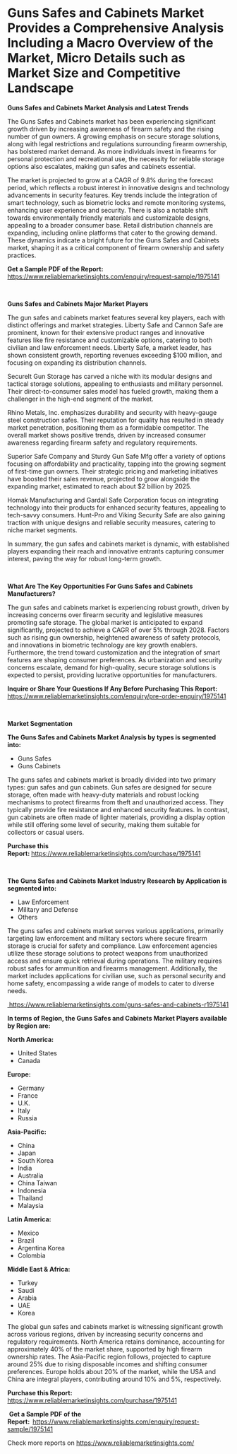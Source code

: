 <p><h1>Guns Safes and Cabinets Market Provides a Comprehensive Analysis Including a Macro Overview of the Market, Micro Details such as Market Size and Competitive Landscape</h1></p><p><strong>Guns Safes and Cabinets Market Analysis and Latest Trends</strong></p>
<p><p>The Guns Safes and Cabinets market has been experiencing significant growth driven by increasing awareness of firearm safety and the rising number of gun owners. A growing emphasis on secure storage solutions, along with legal restrictions and regulations surrounding firearm ownership, has bolstered market demand. As more individuals invest in firearms for personal protection and recreational use, the necessity for reliable storage options also escalates, making gun safes and cabinets essential.</p><p>The market is projected to grow at a CAGR of 9.8% during the forecast period, which reflects a robust interest in innovative designs and technology advancements in security features. Key trends include the integration of smart technology, such as biometric locks and remote monitoring systems, enhancing user experience and security. There is also a notable shift towards environmentally friendly materials and customizable designs, appealing to a broader consumer base. Retail distribution channels are expanding, including online platforms that cater to the growing demand. These dynamics indicate a bright future for the Guns Safes and Cabinets market, shaping it as a critical component of firearm ownership and safety practices.</p></p>
<p><strong>Get a Sample PDF of the Report:&nbsp;</strong> <a href="https://www.reliablemarketinsights.com/enquiry/request-sample/1975141?utm_campaign=1894&utm_medium=2&utm_source=Github&utm_content=ia&utm_term=01032025&utm_id=guns-safes-and-cabinets">https://www.reliablemarketinsights.com/enquiry/request-sample/1975141</a></p>
<p>&nbsp;</p>
<p><strong>Guns Safes and Cabinets Major Market Players</strong></p>
<p><p>The gun safes and cabinets market features several key players, each with distinct offerings and market strategies. Liberty Safe and Cannon Safe are prominent, known for their extensive product ranges and innovative features like fire resistance and customizable options, catering to both civilian and law enforcement needs. Liberty Safe, a market leader, has shown consistent growth, reporting revenues exceeding $100 million, and focusing on expanding its distribution channels.</p><p>SecureIt Gun Storage has carved a niche with its modular designs and tactical storage solutions, appealing to enthusiasts and military personnel. Their direct-to-consumer sales model has fueled growth, making them a challenger in the high-end segment of the market.</p><p>Rhino Metals, Inc. emphasizes durability and security with heavy-gauge steel construction safes. Their reputation for quality has resulted in steady market penetration, positioning them as a formidable competitor. The overall market shows positive trends, driven by increased consumer awareness regarding firearm safety and regulatory requirements.</p><p>Superior Safe Company and Sturdy Gun Safe Mfg offer a variety of options focusing on affordability and practicality, tapping into the growing segment of first-time gun owners. Their strategic pricing and marketing initiatives have boosted their sales revenue, projected to grow alongside the expanding market, estimated to reach about $2 billion by 2025.</p><p>Homak Manufacturing and Gardall Safe Corporation focus on integrating technology into their products for enhanced security features, appealing to tech-savvy consumers. Hunt-Pro and Viking Security Safe are also gaining traction with unique designs and reliable security measures, catering to niche market segments.</p><p>In summary, the gun safes and cabinets market is dynamic, with established players expanding their reach and innovative entrants capturing consumer interest, paving the way for robust long-term growth.</p></p>
<p>&nbsp;</p>
<p><strong>What Are The Key Opportunities For Guns Safes and Cabinets Manufacturers?</strong></p>
<p><p>The gun safes and cabinets market is experiencing robust growth, driven by increasing concerns over firearm security and legislative measures promoting safe storage. The global market is anticipated to expand significantly, projected to achieve a CAGR of over 5% through 2028. Factors such as rising gun ownership, heightened awareness of safety protocols, and innovations in biometric technology are key growth enablers. Furthermore, the trend toward customization and the integration of smart features are shaping consumer preferences. As urbanization and security concerns escalate, demand for high-quality, secure storage solutions is expected to persist, providing lucrative opportunities for manufacturers.</p></p>
<p><strong>Inquire or Share Your Questions If Any Before Purchasing This Report:</strong> <a href="https://www.reliablemarketinsights.com/enquiry/pre-order-enquiry/1975141?utm_campaign=1894&utm_medium=2&utm_source=Github&utm_content=ia&utm_term=01032025&utm_id=guns-safes-and-cabinets">https://www.reliablemarketinsights.com/enquiry/pre-order-enquiry/1975141</a></p>
<p>&nbsp;</p>
<p><strong>Market Segmentation</strong></p>
<p><strong>The Guns Safes and Cabinets Market Analysis by types is segmented into:</strong></p>
<p><ul><li>Guns Safes</li><li>Guns Cabinets</li></ul></p>
<p><p>The guns safes and cabinets market is broadly divided into two primary types: gun safes and gun cabinets. Gun safes are designed for secure storage, often made with heavy-duty materials and robust locking mechanisms to protect firearms from theft and unauthorized access. They typically provide fire resistance and enhanced security features. In contrast, gun cabinets are often made of lighter materials, providing a display option while still offering some level of security, making them suitable for collectors or casual users.</p></p>
<p><strong>Purchase this Report:&nbsp;</strong><a href="https://www.reliablemarketinsights.com/purchase/1975141?utm_campaign=1894&utm_medium=2&utm_source=Github&utm_content=ia&utm_term=01032025&utm_id=guns-safes-and-cabinets">https://www.reliablemarketinsights.com/purchase/1975141</a></p>
<p>&nbsp;</p>
<p><strong>The Guns Safes and Cabinets Market Industry Research by Application is segmented into:</strong></p>
<p><ul><li>Law Enforcement</li><li>Military and Defense</li><li>Others</li></ul></p>
<p><p>The guns safes and cabinets market serves various applications, primarily targeting law enforcement and military sectors where secure firearm storage is crucial for safety and compliance. Law enforcement agencies utilize these storage solutions to protect weapons from unauthorized access and ensure quick retrieval during operations. The military requires robust safes for ammunition and firearms management. Additionally, the market includes applications for civilian use, such as personal security and home safety, encompassing a wide range of models to cater to diverse needs.</p></p>
<p><a href="https://www.reliablemarketinsights.com/guns-safes-and-cabinets-r1975141?utm_campaign=1894&utm_medium=2&utm_source=Github&utm_content=ia&utm_term=01032025&utm_id=guns-safes-and-cabinets">&nbsp;https://www.reliablemarketinsights.com/guns-safes-and-cabinets-r1975141</a></p>
<p><strong>In terms of Region, the Guns Safes and Cabinets Market Players available by Region are:</strong></p>
<p>
    <p> <strong> North America: </strong>
        <ul>
            <li>United States</li>
            <li>Canada</li>
        </ul>
        </p> 
    <p> <strong> Europe: </strong>
        <ul>
            <li>Germany</li>
            <li>France</li>
            <li>U.K.</li>
            <li>Italy</li>
            <li>Russia</li>
        </ul>
        </p> 
    <p> <strong> Asia-Pacific: </strong>
        <ul>
            <li>China</li>
            <li>Japan</li>
            <li>South Korea</li>
            <li>India</li>
            <li>Australia</li>
            <li>China Taiwan</li>
            <li>Indonesia</li>
            <li>Thailand</li>
            <li>Malaysia</li>
        </ul>
        </p> 
    <p> <strong> Latin America: </strong>
        <ul>
            <li>Mexico</li>
            <li>Brazil</li>
            <li>Argentina Korea</li>
            <li>Colombia</li>
        </ul>
        </p> 
    <p> <strong> Middle East & Africa: </strong>
        <ul>
            <li>Turkey</li>
            <li>Saudi</li>
            <li>Arabia</li>
            <li>UAE</li>
            <li>Korea</li>
        </ul>
    </p>
    </p>
<p><p>The global gun safes and cabinets market is witnessing significant growth across various regions, driven by increasing security concerns and regulatory requirements. North America retains dominance, accounting for approximately 40% of the market share, supported by high firearm ownership rates. The Asia-Pacific region follows, projected to capture around 25% due to rising disposable incomes and shifting consumer preferences. Europe holds about 20% of the market, while the USA and China are integral players, contributing around 10% and 5%, respectively.</p></p>
<p><strong>Purchase this Report: </strong><a href="https://www.reliablemarketinsights.com/purchase/1975141?utm_campaign=1894&utm_medium=2&utm_source=Github&utm_content=ia&utm_term=01032025&utm_id=guns-safes-and-cabinets">https://www.reliablemarketinsights.com/purchase/1975141</a></p>
<p>&nbsp;<strong>Get a Sample PDF of the Report:&nbsp;&nbsp;</strong><a href="https://www.reliablemarketinsights.com/enquiry/request-sample/1975141?utm_campaign=1894&utm_medium=2&utm_source=Github&utm_content=ia&utm_term=01032025&utm_id=guns-safes-and-cabinets">https://www.reliablemarketinsights.com/enquiry/request-sample/1975141</a></p>
<p><strong></strong></p>
<p>Check more reports on <a href="https://www.reliablemarketinsights.com/?utm_campaign=1894&utm_medium=2&utm_source=Github&utm_content=ia&utm_term=01032025&utm_id=guns-safes-and-cabinets">https://www.reliablemarketinsights.com/</a></p>